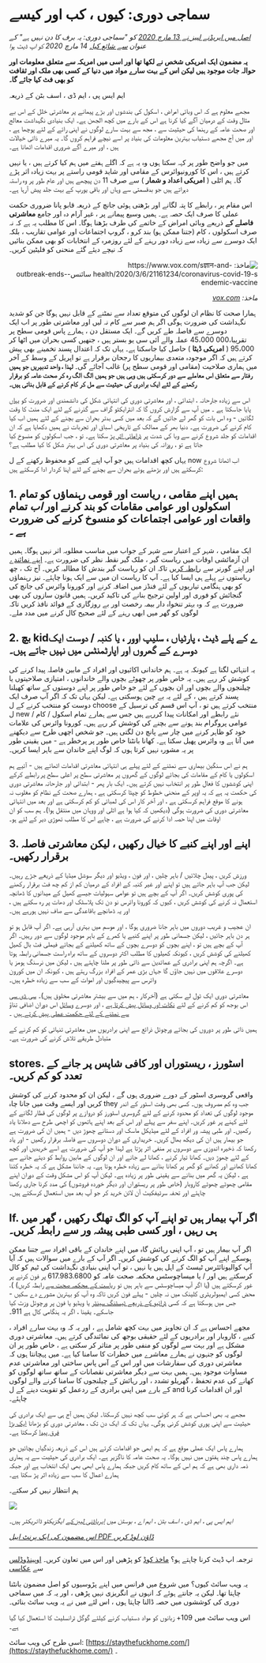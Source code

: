 # سماجی دوری: کیوں ، کب اور کیسے

_[اصل میں ایریڈنے لیبز نے 13 مارچ 2020](https://www.ariadnelabs.org/resources/articles/news/social-distancing-this-is-not-a-snow-day) کو "سماجی دوری: یہ برف کا دن نہیں ہے" کے عنوان [سے شائع کیا۔](https://www.ariadnelabs.org/resources/articles/news/social-distancing-this-is-not-a-snow-day) 14 مارچ 2020 کو اپ ڈیٹ ہوا_

**یہ مضمون ایک امریکی شخص نے لکھا تھا اور اسی میں امریکہ سے متعلق معلومات اور حوالہ جات موجود ہیں لیکن اس کے بہت سارے مواد میں دنیا کے کسی بھی ملک اور ثقافت کو بھی فٹ کیا جائے گا۔**

ایم ایس پی ، ایم ڈی ، اسف بٹن کے ذریعہ

مجھے معلوم ہے کہ اس وبائی امراض ، اسکول کی بندشوں اور بڑے پیمانے پر معاشرتی خلل کے اس بے مثال وقت کے درمیان آگے کیا کرنا ہے اس کے بارے میں کچھ الجھن ہے۔ ایک بنیادی نگہداشت معالج اور صحت عامہ کے رہنما کی حیثیت سے ، مجھ سے بہت سارے لوگوں نے اپنی رائے کے لئے پوچھا ہے ، اور میں آج مجھے دستیاب بہترین معلومات کی بنیاد پر اسے نیچے فراہم کروں گا۔ یہ میرے ذاتی خیالات ہیں ، اور میرے آگے ضروری اقدامات اٹھانا ہے۔

میں جو واضح طور پر کہہ سکتا ہوں وہ یہ ہے کہ اگلے ہفتے میں ہم کیا کرتے ہیں ، یا نہیں کرتے ہیں ، اس کا کورونیوائرس کے مقامی اور شاید قومی راستے پر بہت زیادہ اثر پڑے گا۔ ہم اٹلی ( **امریکی اعداد و شمار** ) سے صرف 11 دن پیچھے ہیں اور عام طور پر وہ راستہ دہراتے ہیں جو بدقسمتی سے وہاں اور باقی یورپ کے بہت جلد پیش آرہا ہے۔

اس مقام پر ، رابطے کا پتہ لگانے اور بڑھتی ہوئی جانچ کے ذریعہ قابو پانا ضروری حکمت عملی کا صرف ایک حصہ ہے۔ ہمیں وسیع پیمانے پر ، غیر آرام دہ اور جامع **معاشرتی فاصلے کے** ذریعے وبائی امراض کے خاتمے کی طرف بڑھنا ہوگا۔ اس کا مطلب یہ ہے کہ نہ صرف اسکولوں ، کام (جتنا ممکن ہو) بند کرو ، گروپ اجتماعات اور عوامی تقاریب ، بلکہ ایک دوسرے سے زیادہ سے زیادہ دور رہنے کے لئے روزمرہ کے انتخابات کو بھی ممکن بنائیں کہ نیچے دیئے گئے منحنی کو فلیٹین کریں۔

<center style=";text-align:right;direction:rtl"><img src="/graph.jpeg" alt="ماخذ: https://www.vox.com/sज्ञान-and-health/2020/3/6/21161234/coronavirus-covid-19-s سائنس-outbreak-ends-endemic-vaccine"><p style=";text-align:right;direction:rtl"><em>ماخذ: <a href="https://www.vox.com/science-and-health/2020/3/6/21161234/coronavirus-covid-19-science-outbreak-ends-endemic-vaccine">vox.com</a></em></p></center>

ہمارا صحت کا نظام ان لوگوں کی متوقع تعداد سے نمٹنے کے قابل نہیں ہوگا جن کو شدید نگہداشت کی ضرورت ہوگی اگر ہم صبر سے کام نہ لیں اور معاشرتی طور پر اب ایک دوسرے سے فاصلہ طے کریں گے۔ ایک مستقل دن ، ہمارے پاس قومی سطح پر تقریبا،000 45،000 عملہ والے آئی سی یو بستر ہیں ، جنھیں کسی بحران میں اٹھا کر 95،000 ( **امریکی ڈیٹا** ) حاصل کیا جاسکتا ہے۔ یہاں تک کہ اعتدال پسند تخمینے بھی پیش کرتے ہیں کہ اگر موجودہ متعدی بیماریوں کا رجحان برقرار ہے تو اپریل کے وسط کے آخر میں ہماری صلاحیت (مقامی اور قومی سطح پر) غالب آجائے گی۔ **لہذا ، واحد تدبیریں جو ہمیں رفتار سے متعلق اس معاملے سے دور کرسکتی ہیں وہی ہیں جو ہمیں الگ الگ رہ کر صحت عامہ کو برقرار رکھنے کے لئے ایک برادری کی حیثیت سے مل کر کام کرنے کے قابل بناتی ہیں۔**

اس سے زیادہ جارحانہ ، ابتدائی ، اور معاشرتی دوری کی انتہائی شکل کی دانشمندی اور ضرورت کو [یہاں](https://www.nytimes.com/interactive/2020/03/13/opinion/coronavirus-trump-response.html?action=click&module=Opinion&pgtype=Homepage--) پایا جاسکتا [ہے](https://www.nytimes.com/interactive/2020/03/13/opinion/coronavirus-trump-response.html?action=click&module=Opinion&pgtype=Homepage--) ۔ میں آپ سے گزارش کروں گا کہ انٹرایکٹو گراف سے گذرنے کے لئے ایک منٹ کا وقت لگائیں - وہ اس بات کو گھر لے جائیں گے کہ بعد میں کسی بدتر بحران سے بچنے کے لئے ہمیں اب کیا کام کرنے کی ضرورت ہے۔ دنیا بھر کے ممالک کے تاریخی اسباق اور تجربات نے ہمیں دکھایا ہے کہ ان اقدامات کو جلد شروع کرنے سے وبا کی شدت پر [ڈرامائی اثر پڑ](https://bmcpublichealth.biomedcentral.com/articles/10.1186/s12889-018-5446-1) سکتا ہے۔ تو ، جب اسکولوں کو منسوخ کیا جاتا ہے تو ، روزانہ کی بنیاد پر معاشرتی دوری کی اس بہتر شکل کا کیا مطلب ہے؟

یہاں کچھ اقدامات ہیں جو آپ اپنے کنبے کو محفوظ رکھنے کے ل now اب اٹھانا شروع کرسکتے ہیں اور بڑھتے ہوئے بحران سے بچنے کے لئے اپنا کردار ادا کرسکتے ہیں:

## 1\. ہمیں اپنے مقامی ، ریاست اور قومی رہنماؤں کو تمام اسکولوں اور عوامی مقامات کو بند کرنے اور _اب_ تمام واقعات اور عوامی اجتماعات کو منسوخ کرنے کی ضرورت _ہے_ ۔

ایک مقامی ، شہر کے اعتبار سے شہر کے جواب میں مناسب مطلوبہ اثر نہیں ہوگا۔ ہمیں ان آزمائشی اوقات میں ریاست گیر ، ملک گیر نقطہ نظر کی ضرورت ہے۔ [اپنے نمائندے](https://www.house.gov/representatives/find-your-representative) اور اپنے گورنر سے [رابطہ کریں](https://www.house.gov/representatives/find-your-representative) تاکہ ان کو ریاست گیر بندش کا مطالبہ کریں۔ آج تک ، چھ ریاستوں نے پہلے ہی ایسا کیا ہے۔ آپ کا ریاست ان میں سے ایک ہونا چاہئے۔ نیز رہنماؤں کو بھی ہنگامی تیاریوں کے لئے فنڈز میں اضافہ کرنے اور کورونا وائرس کی جانچ کی گنجائش کو فوری اور اولین ترجیح بنانے کی تاکید کریں۔ ہمیں قانون سازوں کی بھی ضرورت ہے کہ وہ بہتر تنخواہ دار بیمہ رخصت اور بے روزگاری کے فوائد نافذ کریں تاکہ لوگوں کو گھر میں ابھی رہنے کے لئے صحیح کال کرنے میں مدد ملے۔

## 2\. بچ kidے کے پلے ڈیٹ ، پارٹیاں ، سلیپ اوور ، یا کنبہ / دوست ایک دوسرے کے گھروں اور اپارٹمنٹس میں نہیں جاتے ہیں۔

یہ انتہائی لگتا ہے کیونکہ یہ ہے۔ ہم خاندانی اکائیوں اور افراد کے مابین فاصلہ پیدا کرنے کی کوشش کر رہے ہیں۔ یہ خاص طور پر چھوٹے بچوں والے خاندانوں ، امتیازی صلاحیتوں یا چیلنجوں والے بچوں اور ان بچوں کے لئے جو خاص طور پر اپنے دوستوں کے ساتھ کھیلنا پسند کرتے ہیں ، کے لئے یہ بے چین ہوسکتی ہے۔ لیکن یہاں تک کہ اگر آپ صرف ایک دوست کو منتخب کرنے کے ل choose منتخب کرتے ہیں تو ، آپ اس قسم کی ترسیل کے ل new نئے رابطے اور امکانات پیدا کررہے ہیں جس سے ہمارے تمام اسکول / کام / عوامی پروگرام بند ہونے سے بچنے کی کوشش کر رہے ہیں۔ کورونا وائرس کی علامات خود کو ظاہر کرنے میں چار سے پانچ دن لگتی ہیں۔ جو شخص اچھی طرح سے دیکھنے میں آتا ہے وہ وائرس پھیل سکتا ہے۔ کھانا بانٹنا خاص طور پر پرخطر ہے - میں یقینی طور پر یہ مشورہ نہیں کرتا ہوں کہ لوگ اپنے خاندان سے باہر ایسا کریں۔

ہم نے اس سنگین بیماری سے نمٹنے کے لئے پہلے ہی انتہائی معاشرتی اقدامات اٹھائے ہیں - آئیے ہم اسکولوں یا کام کے مقامات کی بجائے لوگوں کے گھروں پر معاشرتی سطح پر اعلی سطح پر رابطے کرکے اپنی کوششوں کا فعال طور پر انتخاب نہیں کرتے ہیں۔ ایک بار پھر - ابتدائی اور جارحانہ معاشرتی دوری کی حکمت یہ ہے کہ یہ اوپر کے منحنی خطوط کو چپٹا کرسکتی ہے ، ہمارے صحت کے نظام کو مغلوب نہ ہونے کا موقع فراہم کرسکتی ہے ، اور آخر کار اس کی لمبائی کو کم کرسکتی ہے اور بعد میں انتہائی معاشرتی دوری کی ضرورت ہوگی (دیکھیں کہ کیا ہوا ہے اٹلی اور ووہان میں منتقل ہوا)۔ ہم سب کو ان اوقات میں اپنا حصہ ادا کرنے کی ضرورت ہے ، چاہے اس کا مطلب تھوڑی دیر کے لئے ہو۔

## 3\. اپنے اور اپنے کنبے کا خیال رکھیں ، لیکن معاشرتی فاصلہ برقرار رکھیں۔

ورزش کریں ، پیدل چلائیں / باہر چلیں ، اور فون ، ویڈیو اور دیگر سوشل میڈیا کے ذریعے جڑے رہیں۔ لیکن جب آپ باہر جاتے ہیں تو اپنے اور غیر کنبہ کے افراد کے درمیان کم از کم چھ فٹ برقرار رکھنے کی پوری کوشش کریں۔ اگر آپ کے بچے ہیں تو عوامی سہولیات جیسے کھیل کے میدانوں کا ڈھانچہ استعمال نہ کرنے کی کوشش کریں ، کیوں کہ کورونا وائرس نو دن تک پلاسٹک اور دھات پر رہ سکتے ہیں ، اور یہ ڈھانچے باقاعدگی سے صاف نہیں ہورہے ہیں۔

ان عجیب و غریب دوروں میں باہر جانا ضروری ہوگا ، اور موسم میں بہتری آرہی ہے۔ اگر آپ قابل ہو تو ہر دن باہر جائیں ، لیکن جسمانی طور پر اپنے کنبے یا کمرے کے باہر موجود لوگوں سے دور رہیں۔ اگر آپ کے بچے ہیں تو ، اپنے بچوں کو دوسرے بچوں کے ساتھ کھیلنے کے بجائے فیملی فٹ بال کھیل کھیلنے کی کوشش کریں ، کیونکہ کھیلوں کا مطلب اکثر دوسروں کے ساتھ براہ راست جسمانی رابطہ ہوتا ہے۔ اگرچہ ہم اپنی برادری کے عمائدین سے ذاتی طور پر ملنا چاہتے ہیں ، لیکن میں نرسنگ ہومز یا دوسرے علاقوں میں نہیں جاؤں گا جہاں بڑی عمر کے افراد بزرگ رہتے ہیں ، کیونکہ ان میں کورون وائرس سے پیچیدگیوں اور اموات کے سب سے زیادہ خطرہ ہیں۔

معاشرتی دوری ایک ٹول لے سکتی ہے (آخرکار ، ہم میں سے بیشتر معاشرتی مخلوق ہیں)۔ [سی ڈی سی](https://www.cdc.gov/coronavirus/2019-ncov/about/coping.html) اس بوجھ کو کم کرنے کے لئے [نکات اور وسائل پیش کرتا ہے](https://www.cdc.gov/coronavirus/2019-ncov/about/coping.html) ، اور دوسرے [وسائل](https://www.verywellmind.com/managing-coronavirus-anxiety-4798909) اس دوران اضافی تناؤ [سے نمٹنے کے لئے حکمت عملی پیش کرتے ہیں](https://www.verywellmind.com/managing-coronavirus-anxiety-4798909) ۔

ہمیں ذاتی طور پر دوروں کی بجائے ورچوئل ذرائع سے اپنی برادریوں میں معاشرتی تنہائی کو کم کرنے کے متبادل طریقے تلاش کرنے کی ضرورت ہے۔

## stores. اسٹورز ، ریستوراں اور کافی شاپس پر جانے کے تعدد کو کم کریں۔

واقعی گروسری اسٹور کے دورے ضروری ہوں گے ، لیکن ان کو محدود کرنے کی کوشش کریں اور ایسے وقت میں جانا چاہ they جب وہ کم مصروف ہوں۔ کسی بھی وقت اسٹور کے اندر موجود لوگوں کی تعداد کو محدود کرنے کے لئے گروسری اسٹورز کو دروازے پر لوگوں کی قطار لگانے کے لئے کہنے پر غور کریں۔ اپنے سفر سے پہلے اور اس کے بعد اپنے ہاتھوں کو اچھی طرح سے دھلانا یاد رکھیں۔ اور طبی پیشہ ور افراد کے لئے میڈیکل ماسک اور دستانے چھوڑ دیں - ہمیں ان کی ضرورت ہے جو بیمار ہیں ان کی دیکھ بھال کریں۔ خریداری کے دوران دوسروں سے فاصلہ برقرار رکھیں - اور یاد رکھنا کہ ذخیرہ اندوزی سے دوسروں پر منفی اثر پڑتا ہے لہذا جو آپ کی ضرورت ہے اسے خریدیں اور کچھ کے لئے چھوڑ دیں۔ کھانا تیار کرنے ، کھانا لے جانے اور ان لوگوں کے مابین روابط کو دیئے جانے سے کھانا کھانے اور کھانے کو گھر پر کھانا بنانے سے زیادہ خطرہ ہوتا ہے۔ یہ جاننا مشکل ہے کہ یہ خطرہ کتنا ہے ، لیکن یہ گھر میں بنانے سے یقینی طور پر زیادہ ہے۔ لیکن آپ کو اس مشکل وقت کے دوران اپنے مقامی چھوٹے چھوٹے کاروبار (خاص طور پر ریستوراں اور دیگر خوردہ فروشوں) کی مدد کرنا جاری رکھنا چاہئے اور تحفہ سرٹیفکیٹ آن لائن خرید کر جو آپ بعد میں استعمال کرسکتے ہیں۔

## If. اگر آپ بیمار ہیں تو اپنے آپ کو الگ تھلگ رکھیں ، گھر میں ہی رہیں ، اور کسی طبی پیشہ ور سے رابطہ کریں۔

اگر آپ بیمار ہیں تو ، آپ اپنی رہائش گاہ میں اپنے خاندان کے باقی افراد سے جتنا ممکن ہوسکے اپنے آپ کو الگ کرنے کی کوشش کریں۔ اگر آپ کے بارے میں سوالات ہیں کہ آیا آپ کوالیونائئرس ٹیسٹ کے اہل ہیں یا نہیں ، تو آپ اپنی بنیادی نگہداشت کی ٹیم کو کال کرسکتے ہیں اور / یا میساچوسٹس محکمہ صحت عامہ کو 617.983.6800 پر فون کرنے پر غور کرسکتے ہیں (یا اگر آپ میساچوسٹس سے باہر ہیں تو [ریاست کے محکمہ صحت سے](https://www.cdc.gov/coronavirus/2019-ncov/downloads/Phone-Numbers_State-and-Local-Health-Departments.pdf) رابطہ کریں) ). محض کسی ایمبولریٹری کلینک میں نہ چلیں - پہلے فون کریں تاکہ وہ آپ کو بہترین مشورے دے سکیں - جس میں ہوسکتا ہے کہ کسی [ڈرائیو کے ذریعے ٹیسٹنگ سینٹر](https://www.theverge.com/2020/3/11/21174880/coronavirus-testing-drive-thru-colorado-connecticut-washington) یا ویڈیو یا فون پر ورچوئل وزٹ کیا جاسکے۔ یقینا ، اگر یہ ہنگامی کال ہے 911۔

مجھے احساس ہے کہ ان تجاویز میں بہت کچھ شامل ہے ، اور یہ کہ وہ بہت سارے افراد ، کنبے ، کاروبار اور برادریوں کے لئے حقیقی بوجھ کی نمائندگی کرتے ہیں۔ معاشرتی دوری مشکل ہے اور بہت سے لوگوں کو منفی طور پر متاثر کر سکتی ہے ، خاص طور پر ان لوگوں کو جنہوں نے ہمارے معاشرے میں خطرات کا سامنا کیا ہے۔ میں پہچانتا ہوں کہ معاشرتی دوری کی سفارشات میں اور اس کے آس پاس ساختی اور معاشرتی عدم مساوات موجود ہیں۔ ہمیں بہت سے دیگر معاشرتی نقصانات کے ساتھ ساتھ لوگوں کو کھانے کی عدم تحفظ ، گھریلو تشدد ، اور رہائش کے چیلنجوں کا سامنا کرنے والے لوگوں کے بارے میں اپنی برادری کے ردعمل کو تقویت دینے کے ل and اور ان اقدامات کرنا چاہئے۔

مجھے یہ بھی احساس ہے کہ ہر کوئی سب کچھ نہیں کرسکتا۔ لیکن ہمیں آج ہی سے ایک برادری کی حیثیت سے اپنی پوری کوشش کرنی ہوگی۔ یہاں تک کہ ایک دن تک ، معاشرتی دوری کو بڑھانا [ایک بڑا فرق پیدا](https://www.ncbi.nlm.nih.gov/pubmed/19400970/) کرسکتا ہے۔

ہمارے پاس ایک عملی موقع ہے کہ ہم ابھی جو اقدامات کرتے ہیں اس کے ذریعہ زندگیاں بچائیں جو ہمارے پاس چند ہفتوں میں نہیں ہوگا۔ یہ صحت عامہ کا ناگزیر ہے۔ ایک برادری کی حیثیت سے یہ ہماری ذمہ داری بھی ہے کہ ہم اس کے ساتھ کام کریں جبکہ ہمارے پاس ابھی بھی ایک انتخاب ہے اور جبکہ ہمارے اعمال کا سب سے زیادہ اثر پڑ سکتا ہے۔

ہم انتظار نہیں کر سکتے۔

![](/signature.png)

_ایم ایس پی ، ایم ڈی ، اسف بٹن ، ایم اے ، بوسٹن میں [ایریاڈنی لیبز کے](https://www.ariadnelabs.org) ایگزیکٹو ڈائریکٹر ہیں۔_

_[اس مضمون کی ایک پرنٹ ایبل PDF ڈاؤن لوڈ کریں](https://www.ariadnelabs.org/wp-content/uploads/sites/2/2020/03/Social-Distancing-This-is-Not-a-Snow-Day-Bitton.pdf)_

---

ترجمہ اپ ڈیٹ کرنا چاہتے ہو؟ [ماخذ کوڈ](https://github.com/vvo/istayhome.info) کو پڑھیں اور اس میں تعاون کریں۔ [اوپینڈوڈلس](https://generator.opendoodles.com/) سے [عکاسی](https://generator.opendoodles.com/)

یہ ویب سائٹ کیوں؟ میں شروع میں فرانس میں اپنے پڑوسیوں کو اصل مضمون بانٹنا چاہتا تھا۔ لیکن یہ جانتے ہوئے کہ انہوں نے انگریزی نہیں پڑھی ، اور یہ کہ میں سماجی دوری کی کوششوں میں حصہ ڈالنا چاہتا ہوں ، اس لئے میں نے یہ ویب سائٹ بنائی۔

اس ویب سائٹ میں 109+ زبانوں کو مواد دستیاب کرنے کیلئے گوگل ٹرانسلیٹ کا استعمال کیا گیا ہے۔

اسی طرح کی ویب سائٹ: [https://staythefuckhome.com/](https://staythefuckhome.com/) ۔